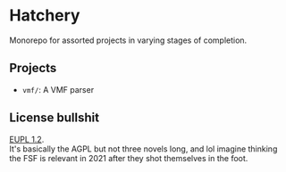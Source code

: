 # Hatchery

Monorepo for assorted projects in varying stages of completion.

## Projects

* `vmf/`: A VMF parser

## License bullshit

[EUPL 1.2](https://spdx.org/licenses/EUPL-1.2.html).  
It's basically the AGPL but not three novels long, and lol imagine thinking the FSF is relevant in 2021 after they shot themselves in the foot.